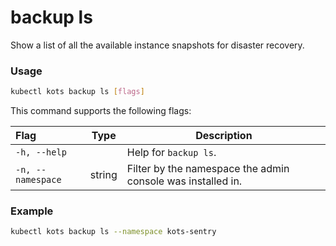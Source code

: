 # backup ls

Show a list of all the available instance snapshots for disaster recovery.

### Usage

```bash
kubectl kots backup ls [flags]
```

This command supports the following flags:

| Flag              | Type   | Description                                                         |
| :---------------- | ------ | ------------------------------------------------------------------- |
| `-h, --help`      |        | Help for `backup ls`.                                                  |
| `-n, --namespace` | string | Filter by the namespace the admin console was installed in. |

### Example

```bash
kubectl kots backup ls --namespace kots-sentry
```
